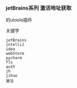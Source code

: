 ### jetBrains系列 激活地址获取

的utools插件

关键字

`jetBrains`  
`intelliJ`  
`idea`  
`webStorm`  
`pycharm`  
`fls`  
`auth`  
`jh`  
`jihuo`  
`激活`  
